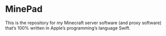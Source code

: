 # MinePad
This is the repository for my Minecraft server software (and proxy software) that’s 100% written in Apple’s programming’s language Swift.
